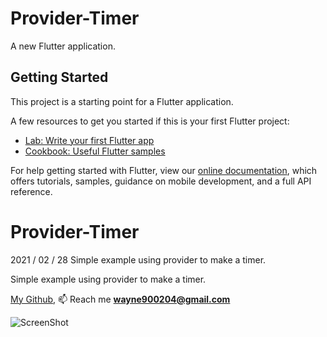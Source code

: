 # Provider-Timer

A new Flutter application.

## Getting Started

This project is a starting point for a Flutter application.

A few resources to get you started if this is your first Flutter project:

- [Lab: Write your first Flutter app](https://flutter.dev/docs/get-started/codelab)
- [Cookbook: Useful Flutter samples](https://flutter.dev/docs/cookbook)

For help getting started with Flutter, view our
[online documentation](https://flutter.dev/docs), which offers tutorials,
samples, guidance on mobile development, and a full API reference.
# Provider-Timer
2021 / 02 / 28 Simple example using provider to make a timer.

Simple example using provider to make a timer.

[My Github](https://github.com/wayne900204),
📫  Reach me  **wayne900204@gmail.com**

![ScreenShot](https://github.com/wayne900204/Provider-Timer/blob/main/ProviderTimer.gif)
